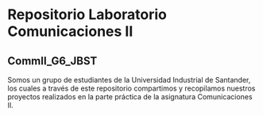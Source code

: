# Repositorio Laboratorio Comunicaciones II
## CommII_G6_JBST
Somos un grupo de estudiantes de la Universidad Industrial de Santander, los cuales a través de este repositorio compartimos y recopilamos nuestros proyectos realizados en la parte práctica de la asignatura Comunicaciones II.
